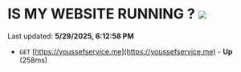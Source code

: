 # IS MY WEBSITE RUNNING ? [![](https://img.shields.io/static/v1?label=Sponsor&message=%E2%9D%A4&logo=GitHub&color=%23fe8e86)](https://github.com/sponsors/Youssef-Lehmam)

Last updated: **5/29/2025, 6:12:58 PM**

- `GET` [https://youssefservice.me](https://youssefservice.me) - **Up** (258ms)
